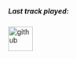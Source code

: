 ##### Last track played:
<img  alt="github" height="50px" src="https://dnc331.pythonanywhere.com/lastfm/generate/oieusouodan?name=dan"/>

<!--
**ddevdan/ddevdan** is a ✨ _special_ ✨ repository because its `README.md` (this file) appears on your GitHub profile.

Here are some ideas to get you started:

- 🔭 I’m currently working on ...
- 🌱 I’m currently learning ...
- 👯 I’m looking to collaborate on ...
- 🤔 I’m looking for help with ...
- 💬 Ask me about ...
- 📫 How to reach me: ...
- 😄 Pronouns: ...
- ⚡ Fun fact: ...
-->


<!-- - - - - - - - -  -->


<!-- <div display = "flex" style="margin-top: 20px" width = "100%"> -->
<!-- 
<img alt="coding"  height= "170rem" style="margin-right: 10px" src="https://github-readme-stats.vercel.app/api/top-langs/?username=ddevdan&theme=react&layout=compact&count_private=true&langs_count=10"/>

<img  alt="github" height= "170rem" src="https://github-readme-stats.vercel.app/api?username=ddevdan&show_icons=true&theme=react&count_private=true&include_all_commits=true"/>
 -->
 
 

 
<!-- </div> -->
